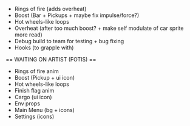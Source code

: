 - Rings of fire (adds overheat)
- Boost (Bar + Pickups + maybe fix impulse/force?)
- Hot wheels-like loops
- Overheat (after too much boost? + make self modulate of car sprite more read)
- Debug build to team for testing + bug fixing
- Hooks (to grapple with)

== WAITING ON ARTIST (FOTIS) ==
- Rings of fire anim
- Boost (Pickup + ui icon)
- Hot wheels-like loops
- Finish flag anim
- Cargo (ui icon)
- Env props
- Main Menu (bg + icons)
- Settings (icons)
